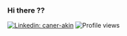 ### Hi there ??

[![Linkedin: caner-akin](https://img.shields.io/badge/-Caner%20Akin-blue?style=flat-square&logo=Linkedin&logoColor=white&link=https://www.linkedin.com/in/caner-akin/)](https://www.linkedin.com/in/caner-akin/)
![Profile views](https://gpvc.arturio.dev/caner-akin)